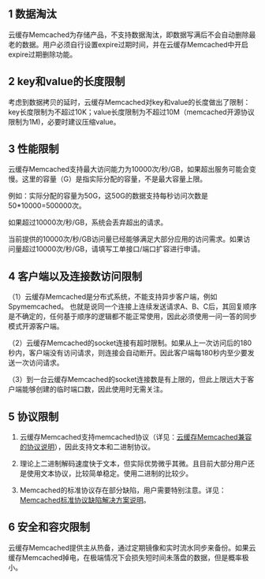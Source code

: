 ## 1 数据淘汰

云缓存Memcached为存储产品，不支持数据淘汰，即数据写满后不会自动删除最老的数据。用户必须自行设置expire过期时间，并在云缓存Memcached中开启expire过期删除功能。

## 2 key和value的长度限制

考虑到数据拷贝的延时，云缓存Memcached对key和value的长度做出了限制：key长度限制为不超过10K；value长度限制为不超过10M（memcached开源协议限制为1M)，必要时建议压缩value。

## 3 性能限制

云缓存Memcached支持最大访问能力为10000次/秒/GB，如果超出服务可能会变慢。这里的容量（G）是指实际分配的容量，不是最大容量上限。

例如：实际分配的容量为50G，这50G的数据支持每秒访问次数是50*10000=500000次。

如果超过10000次/秒/GB，系统会丢弃超出的请求。

当前提供的10000次/秒/GB访问量已经能够满足大部分应用的访问需求。如果访问量超过10000次/秒/GB，请填写工单接口/端口扩容进行申请。

## 4 客户端以及连接数访问限制

（1）云缓存Memcached是分布式系统，不能支持异步客户端，例如Spymemcached。
也就是说同一个连接上连续发送请求A、B、C后，其回复顺序是不确定的，任何基于顺序的逻辑都不能正常使用，因此必须使用一问一答的同步模式开源客户端。

（2）云缓存Memcached的socket连接有超时限制。如果从上一次访问后的180秒内，客户端没有访问请求，则连接会自动断开。因此客户端每180秒内至少要发送一次访问请求。

（3）到一台云缓存Memcached的socket连接数是有上限的，但此上限远大于客户端能够创建的临时端口数，因此使用时无需关注。

## 5 协议限制

1. 云缓存Memcached支持memcached协议（详见：[云缓存Memcached兼容的协议说明](/doc/product/241/兼容的协议说明)），因此支持文本和二进制协议。 

2. 理论上二进制解码速度快于文本，但实际优势微乎其微。且目前大部分用户还是使用文本协议，比较简单稳定。使用二进制的比较少。

3. Memcached的标准协议存在部分缺陷，用户需要特别注意。详见：[Memcached标准协议缺陷解决方案说明](/doc/product/241/标准协议缺陷解决方案说明)。

## 6 安全和容灾限制

云缓存Memcached提供主从热备，通过定期镜像和实时流水同步来备份。如果云缓存Memcached掉电，在极端情况下会损失短时间未落盘的数据，但是概率极小。
